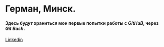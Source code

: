 # Герман, Минск.
#### Здесь будут храниться мои первые попытки работы с ***GitHuB***, через ***Git Bash***.
[Linkedin](https://www.linkedin.com/in/herman-shtolle/ "My Page")
